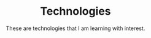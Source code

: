 ---
widget: featurette # As of v5.8-dev, 'featurette' is renamed 'features'
headless: true  # This file represents a page section.

# Put Your Section Options Here (title, background, etc.) ...
title: Technologies
subtitle: These are technologies that I am learning with interest. <br><br>
weight: 30 # The position of section on page

# Showcase personal skills or business features.
# Add/remove as many `feature` blocks below as you like.
# For available icons, see: https://wowchemy.com/docs/page-builder/#icons
feature:
  - icon: node-js
    icon_pack: fab
    name: JS Framework
    description: JavaScript-based frameworks such as NodeJs, NextJS, NestJS <br><br>
  - icon: database
    icon_pack: fas
    name: DBMS
    description: RDBMS, NoSQL database <br><br>
  - icon: code
    icon_pack: fas
    name: OOP
    description: Object-oriented code <br><br>
  - icon: sitemap
    icon_pack: fas
    name: Architecture
    description: Efficient service design
  - icon: right-left
    icon_pack: fas
    name: REST API
    description: REST principles and API design
  - icon: infinity
    icon_pack: fas
    name: CI/CD
    description: Application deployment and automation
---